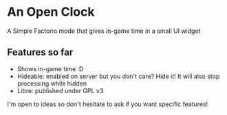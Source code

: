# An Open Clock
A Simple Factorio mode that gives in-game time in a small UI widget

## Features so far

* Shows in-game time :D
* Hideable: enabled on server but you don't care? Hide it! It will also stop processing while hidden
* Libre: published under GPL v3

I'm open to ideas so don't hesitate to ask if you want specific features!